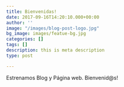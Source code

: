```yaml
---
title: Bienvenidas!
date: 2017-09-16T14:20:10.000+00:00
author: ''
image: "/images/blog-post-logo.jpg"
bg_image: images/featue-bg.jpg
categories: []
tags: []
description: this is meta description
type: post

---
```

Estrenamos Blog y Página web. Bienvenid@s!